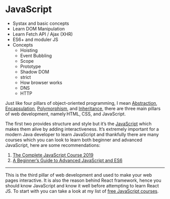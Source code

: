 # JavaScript

* Systax and basic concepts
* Learn DOM Manipulation
* Learn Fetch API / Ajax (XHR)
* ES6+ and moduler JS
* Concepts
  * Hoisting
  * Event Bubbling
  * Scope
  * Prototype
  * Shadow DOM
  * strict
  * How browser works
  * DNS
  * HTTP

Just like four pillars of object-oriented programming, I mean [Abstraction](https://javarevisited.blogspot.com/2017/04/difference-between-abstraction-and-encapsulation-in-java-oop.html), [Encapsulation](https://javarevisited.blogspot.com/2012/03/what-is-encapsulation-in-java-and-oops.html), [Polymorphism](http://javarevisited.blogspot.sg/2011/08/what-is-polymorphism-in-java-example.html), and [Inheritance](https://www.java67.com/2016/03/top-21-java-inheritance-interview-Questions-Answer-Programming.html), there are three main pillars of web development, namely  HTML, CSS, and JavaScript.
 
The first two provides structure and style but it’s the [JavaScript](https://javarevisited.blogspot.com/2018/06/top-10-courses-to-learn-javascript-in.html) which makes them alive by adding interactiveness. It’s extremely important for a modern Java developer to learn JavaScript and thankfully there are many courses which you can look to learn both beginner and advanced JavaScript, here are some recommendations:

1. [The Complete JavaScript Course 2019](https://click.linksynergy.com/deeplink?id=JVFxdTr9V80&mid=39197&murl=https%3A%2F%2Fwww.udemy.com%2Fthe-complete-javascript-course%2F)
2. [A Beginner’s Guide to Advanced JavaScript and ES6](https://click.linksynergy.com/deeplink?id=JVFxdTr9V80&mid=39197&murl=https%3A%2F%2Fwww.udemy.com%2Fadvanced-javascript-course%2F)

---

This is the third pillar of web development and used to make your web pages interactive. It is also the reason behind React framework, hence you should know JavaScript and know it well before attempting to learn React JS. To start with you can take a look at my list of [free JavaScript courses](http://www.java67.com/2018/04/top-5-free-javascript-courses-to-learn.html). 
